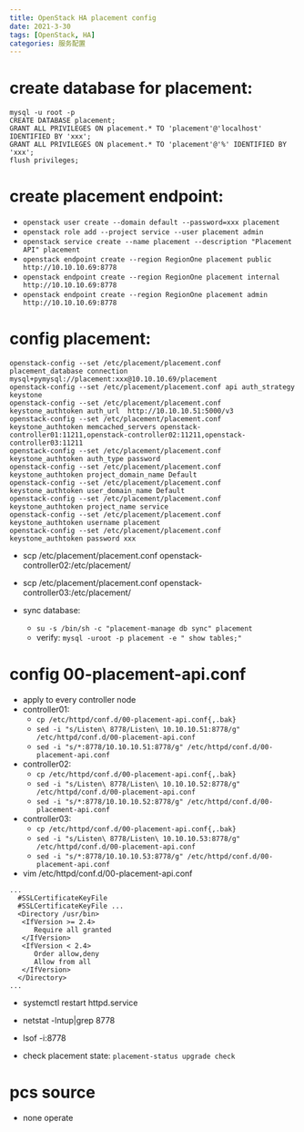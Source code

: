 ```yaml
---
title: OpenStack HA placement config
date: 2021-3-30
tags: [OpenStack, HA]
categories: 服务配置
---
```


# create database for placement:
```shell
mysql -u root -p
CREATE DATABASE placement;
GRANT ALL PRIVILEGES ON placement.* TO 'placement'@'localhost' IDENTIFIED BY 'xxx';
GRANT ALL PRIVILEGES ON placement.* TO 'placement'@'%' IDENTIFIED BY 'xxx';
flush privileges;
```

# create placement endpoint:
- `openstack user create --domain default --password=xxx placement`
- `openstack role add --project service --user placement admin`
- `openstack service create --name placement --description "Placement API" placement`
- `openstack endpoint create --region RegionOne placement public http://10.10.10.69:8778`
- `openstack endpoint create --region RegionOne placement internal http://10.10.10.69:8778`
- `openstack endpoint create --region RegionOne placement admin http://10.10.10.69:8778`

# config placement:
```shell
openstack-config --set /etc/placement/placement.conf placement_database connection mysql+pymysql://placement:xxx@10.10.10.69/placement
openstack-config --set /etc/placement/placement.conf api auth_strategy keystone
openstack-config --set /etc/placement/placement.conf keystone_authtoken auth_url  http://10.10.10.51:5000/v3
openstack-config --set /etc/placement/placement.conf keystone_authtoken memcached_servers openstack-controller01:11211,openstack-controller02:11211,openstack-controller03:11211
openstack-config --set /etc/placement/placement.conf keystone_authtoken auth_type password
openstack-config --set /etc/placement/placement.conf keystone_authtoken project_domain_name Default
openstack-config --set /etc/placement/placement.conf keystone_authtoken user_domain_name Default
openstack-config --set /etc/placement/placement.conf keystone_authtoken project_name service
openstack-config --set /etc/placement/placement.conf keystone_authtoken username placement
openstack-config --set /etc/placement/placement.conf keystone_authtoken password xxx
```
- scp /etc/placement/placement.conf openstack-controller02:/etc/placement/
- scp /etc/placement/placement.conf openstack-controller03:/etc/placement/

- sync database:
    - `su -s /bin/sh -c "placement-manage db sync" placement`
    - verify: `mysql -uroot -p placement -e " show tables;"`

# config 00-placement-api.conf
- apply to every controller node
- controller01:
    - `cp /etc/httpd/conf.d/00-placement-api.conf{,.bak}`
    - `sed -i "s/Listen\ 8778/Listen\ 10.10.10.51:8778/g" /etc/httpd/conf.d/00-placement-api.conf`
    - `sed -i "s/*:8778/10.10.10.51:8778/g" /etc/httpd/conf.d/00-placement-api.conf`
- controller02:
    - `cp /etc/httpd/conf.d/00-placement-api.conf{,.bak}`
    - `sed -i "s/Listen\ 8778/Listen\ 10.10.10.52:8778/g" /etc/httpd/conf.d/00-placement-api.conf`
    - `sed -i "s/*:8778/10.10.10.52:8778/g" /etc/httpd/conf.d/00-placement-api.conf`
- controller03:
    - `cp /etc/httpd/conf.d/00-placement-api.conf{,.bak}`
    - `sed -i "s/Listen\ 8778/Listen\ 10.10.10.53:8778/g" /etc/httpd/conf.d/00-placement-api.conf`
    - `sed -i "s/*:8778/10.10.10.53:8778/g" /etc/httpd/conf.d/00-placement-api.conf`
- vim /etc/httpd/conf.d/00-placement-api.conf
```
...
  #SSLCertificateKeyFile
  #SSLCertificateKeyFile ...
  <Directory /usr/bin>
   <IfVersion >= 2.4>
      Require all granted
   </IfVersion>
   <IfVersion < 2.4>
      Order allow,deny
      Allow from all
   </IfVersion>
  </Directory>
...
```
- systemctl restart httpd.service
- netstat -lntup|grep 8778
- lsof -i:8778

- check placement state: `placement-status upgrade check`

# pcs source
- none operate